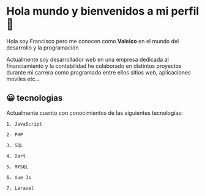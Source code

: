 # Hola mundo y bienvenidos a mi perfil 👋

Hola soy Francisco pero me conocen como __Valeico__ en el mundo del desarrollo y la programación

Actualmente soy desarrollador web en una empresa dedicada al financiamiento y la contabilidad
he colaborado en distintos proyectos durante mi carrera como programado entre ellos sitios web,
aplicaciones moviles etc...

## 😀 tecnologias

Actualmente cuento con conocimientos de las siguientes tecnologias:

    1. JavaScript

    2. PHP

    3. SQL

    4. Dart

    5. MYSQL

    6. Vue Js
    
    7. Laravel